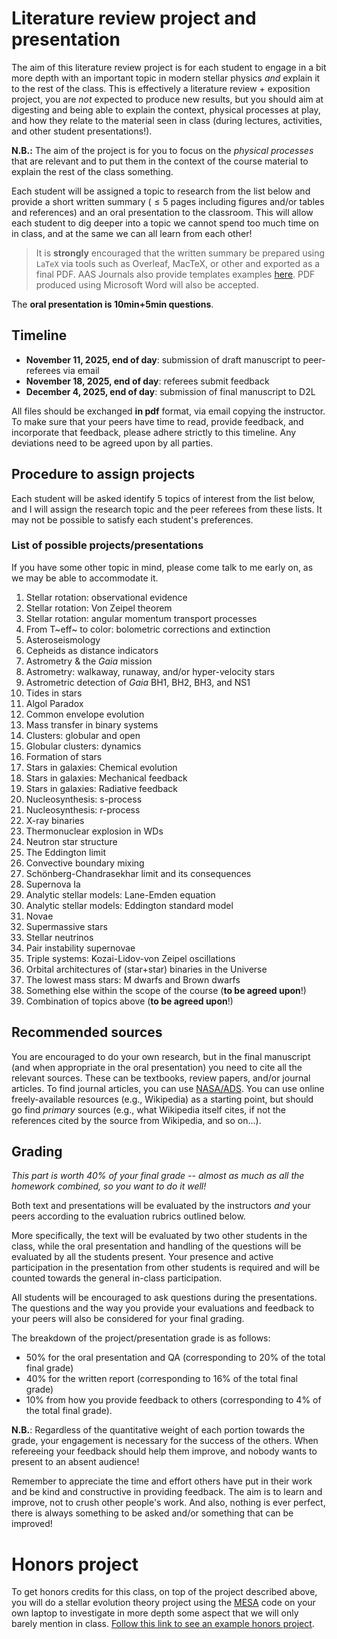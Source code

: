 # Literature review project and presentation

The aim of this literature review project is for each student to engage
in a bit more depth with an important topic in modern stellar physics
*and* explain it to the rest of the class. This is effectively a
literature review + exposition project, you are *not* expected to
produce new results, but you should aim at digesting and being able to
explain the context, physical processes at play, and how they relate to
the material seen in class (during lectures, activities, and other
student presentations!).

**N.B.:** The aim of the project is for you to focus on the *physical
processes* that are relevant and to put them in the context of the
course material to explain the rest of the class something.

Each student will be assigned a topic to research from the list below
and provide a short written summary ( ≤ 5 pages including figures and/or
tables and references) and an oral presentation to the classroom. This
will allow each student to dig deeper into a topic we cannot spend too
much time on in class, and at the same we can all learn from each other!

> It is **strongly** encouraged that the written summary be prepared using `LaTeX` via tools such as Overleaf, MacTeX, or other and exported as a final PDF. AAS Journals also provide templates examples [here](https://journals.aas.org/aastex-package-for-manuscript-preparation/). PDF produced using Microsoft Word will also be accepted. 

The **oral presentation is 10min+5min questions**. 

## Timeline

-   **November 11, 2025, end of day**: submission of draft manuscript to
    peer-referees via email
-   **November 18, 2025, end of day**: referees submit feedback
-   **December 4, 2025, end of day**: submission of final manuscript to D2L
    
    

All files should be exchanged **in pdf** format, via email copying the
instructor. To make sure that your peers have time to read, provide
feedback, and incorporate that feedback, please adhere strictly to this
timeline. Any deviations need to be agreed upon by all parties.

## Procedure to assign projects

Each student will be asked identify 5 topics of interest from the list
below, and I will assign the research topic and the peer referees from
these lists. It may not be possible to satisfy each student's
preferences.

### List of possible projects/presentations

If you have some other topic in mind, please come talk to me early on,
as we may be able to accommodate it.

1.  Stellar rotation: observational evidence
2.  Stellar rotation: Von Zeipel theorem
3.  Stellar rotation: angular momentum transport processes
4.  From T~eff~ to color: bolometric corrections and extinction
5.  Asteroseismology
6.  Cepheids as distance indicators
7.  Astrometry & the *Gaia* mission
8.  Astrometry: walkaway, runaway, and/or hyper-velocity stars
9.  Astrometric detection of *Gaia* BH1, BH2, BH3, and NS1
10. Tides in stars
11. Algol Paradox
12. Common envelope evolution
13. Mass transfer in binary systems
14. Clusters: globular and open
15. Globular clusters: dynamics
16. Formation of stars
17. Stars in galaxies: Chemical evolution
18. Stars in galaxies: Mechanical feedback
19. Stars in galaxies: Radiative feedback
20. Nucleosynthesis: s-process
21. Nucleosynthesis: r-process
22. X-ray binaries
23. Thermonuclear explosion in WDs
24. Neutron star structure
25. The Eddington limit
26. Convective boundary mixing
27. Schönberg-Chandrasekhar limit and its consequences
28. Supernova Ia
29. Analytic stellar models: Lane-Emden equation
30. Analytic stellar models: Eddington standard model
31. Novae
32. Supermassive stars
33. Stellar neutrinos
34. Pair instability supernovae
35. Triple systems: Kozai-Lidov-von Zeipel oscillations
36. Orbital architectures of (star+star) binaries in the Universe
37. The lowest mass stars: M dwarfs and Brown dwarfs
38. Something else within the scope of the course (**to be agreed
    upon**!)
39. Combination of topics above (**to be agreed upon**!)

## Recommended sources

You are encouraged to do your own research, but in the final manuscript
(and when appropriate in the oral presentation) you need to cite all the
relevant sources. These can be textbooks, review papers, and/or journal
articles. To find journal articles, you can use
[NASA/ADS](https://ui.adsabs.harvard.edu/). You can use online
freely-available resources (e.g., Wikipedia) as a starting point, but
should go find *primary* sources (e.g., what Wikipedia itself cites, if
not the references cited by the source from Wikipedia, and so on...).

## Grading

*This part is worth 40% of your final grade -- almost as much as all the
homework combined, so you want to do it well!*

Both text and presentations will be evaluated by the instructors *and*
your peers according to the evaluation rubrics outlined below.

More specifically, the text will be evaluated by two other students in
the class, while the oral presentation and handling of the questions
will be evaluated by all the students present. Your presence and active
participation in the presentation from other students is required and
will be counted towards the general in-class participation.

All students will be encouraged to ask questions during the
presentations. The questions and the way you provide your evaluations
and feedback to your peers will also be considered for your final
grading.

The breakdown of the project/presentation grade is as follows:

-   50% for the oral presentation and QA (corresponding to 20% of the
    total final grade)
-   40% for the written report (corresponding to 16% of the total final
    grade)
-   10% from how you provide feedback to others (corresponding to 4% of
    the total final grade).

**N.B.**: Regardless of the quantitative weight of each portion towards
the grade, your engagement is necessary for the success of the others.
When refereeing your feedback should help them improve, and nobody wants
to present to an absent audience!

Remember to appreciate the time and effort others have put in their work
and be kind and constructive in providing feedback. The aim is to learn
and improve, not to crush other people\'s work. And also, nothing is
ever perfect, there is always something to be asked and/or something
that can be improved!


# Honors project

To get honors credits for this class, on top of the project described
above, you will do a stellar evolution theory project using the
[MESA](https://docs.mesastar.org/en/latest/) code on your own laptop to
investigate in more depth some aspect that we will only barely mention
in class. [Follow this link to see an example honors
project](./honors.org).
